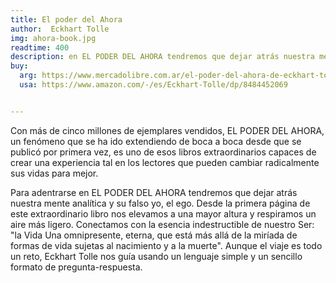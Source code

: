```yaml
---
title: El poder del Ahora
author:  Eckhart Tolle
img: ahora-book.jpg
readtime: 400
description: en EL PODER DEL AHORA tendremos que dejar atrás nuestra mente analítica y su falso yo, el ego.
buy:
  arg: https://www.mercadolibre.com.ar/el-poder-del-ahora-de-eckhart-tolle-editorial-grijalbo-2012/p/MLA20751386#polycard_client=search-nordic&searchVariation=MLA20751386&position=4&search_layout=stack&type=product&tracking_id=79940441-775c-4e59-8fcd-bae08249d44e&wid=MLA1446807699&sid=search
  usa: https://www.amazon.com/-/es/Eckhart-Tolle/dp/8484452069


---
```


Con más de cinco millones de ejemplares vendidos, EL PODER DEL AHORA, un fenómeno que se ha ido extendiendo de boca a boca desde que se publicó por primera vez, es uno de esos libros extraordinarios capaces de crear una experiencia tal en los lectores que pueden cambiar radicalmente sus vidas para mejor.

Para adentrarse en EL PODER DEL AHORA tendremos que dejar atrás nuestra mente analítica y su falso yo, el ego. Desde la primera página de este extraordinario libro nos elevamos a una mayor altura y respiramos un aire más ligero. Conectamos con la esencia indestructible de nuestro Ser: "la Vida Una omnipresente, eterna, que está más allá de la miríada de formas de vida sujetas al nacimiento y a la muerte". Aunque el viaje es todo un reto, Eckhart Tolle nos guía usando un lenguaje simple y un sencillo formato de pregunta-respuesta.